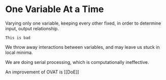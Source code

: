 # One Variable At a Time
Varying only one variable, keeping every other fixed, in order to determine input, output relationship.

	This is bad

We throw away interactions between variables, and may leave us stuck in local minima.

We are doing serial processing, which is computationally ineffective.

An improvement of OVAT is [[DoE]]
